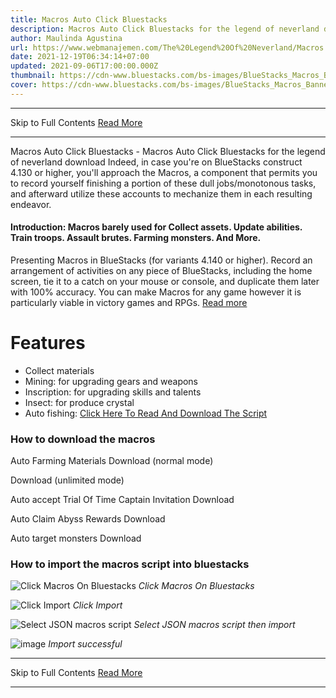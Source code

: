 ```yaml
---
title: Macros Auto Click Bluestacks
description: Macros Auto Click Bluestacks for the legend of neverland download
author: Maulinda Agustina
url: https://www.webmanajemen.com/The%20Legend%20Of%20Neverland/Macros.html
date: 2021-12-19T06:34:14+07:00
updated: 2021-09-06T17:00:00.000Z
thumbnail: https://cdn-www.bluestacks.com/bs-images/BlueStacks_Macros_Banner_EN.jpg
cover: https://cdn-www.bluestacks.com/bs-images/BlueStacks_Macros_Banner_EN.jpg
---
```


<hr/> Skip to Full Contents <a href="https://www.webmanajemen.com/The%20Legend%20Of%20Neverland/Macros.html" rel="follow" class="button" id="read-more">Read More</a> <hr/> Macros Auto Click Bluestacks - Macros Auto Click Bluestacks for the legend of neverland download Indeed, in case you're on BlueStacks construct 4.130 or higher, you'll approach the Macros, a component that permits you to record yourself finishing a portion of these dull jobs/monotonous tasks, and afterward utilize these accounts to mechanize them in each resulting endeavor.

  

#### Introduction: Macros barely used for Collect assets. Update abilities. Train troops. Assault brutes. Farming monsters. And More.

Presenting Macros in BlueStacks (for variants 4.140 or higher). Record an arrangement of activities on any piece of BlueStacks, including the home screen, tie it to a catch on your mouse or console, and duplicate them later with 100% accuracy. You can make Macros for any game however it is particularly viable in victory games and RPGs. [Read more](https://www.bluestacks.com/features/macros.html)

# Features

  - Collect materials
  - Mining: for upgrading gears and weapons
  - Inscription: for upgrading skills and talents
  - Insect: for produce crystal
  - Auto fishing: [Click Here To Read And Download The Script](/The%20Legend%20Of%20Neverland/Fishing.html)

### How to download the macros





  
Auto Farming Materials
    Download (normal mode)
  
Download (unlimited mode)
  
Auto accept Trial Of Time Captain Invitation
    Download
  
Auto Claim Abyss Rewards
    Download
  
Auto target monsters
    Download
  


### How to import the macros script into bluestacks

![Click Macros On Bluestacks](https://user-images.githubusercontent.com/12471057/132939380-d9fbf1d7-2cb1-469a-a29b-cf3f1c33084f.png)
_Click Macros On Bluestacks_

![Click Import](https://user-images.githubusercontent.com/12471057/132939401-b1a36399-2d91-46bd-82f9-78cb8e65c985.png)
_Click Import_

![Select JSON macros script](https://user-images.githubusercontent.com/12471057/132939413-53a2940a-d018-4b04-963c-9968abd6304c.png)
_Select JSON macros script then import_

![image](https://user-images.githubusercontent.com/12471057/132939502-c9bb6e0c-284b-47a9-84b5-8863af2266f5.png)
_Import successful_ <hr/> Skip to Full Contents <a href="https://www.webmanajemen.com/The%20Legend%20Of%20Neverland/Macros.html" rel="follow" class="button" id="read-more">Read More</a> <hr/>